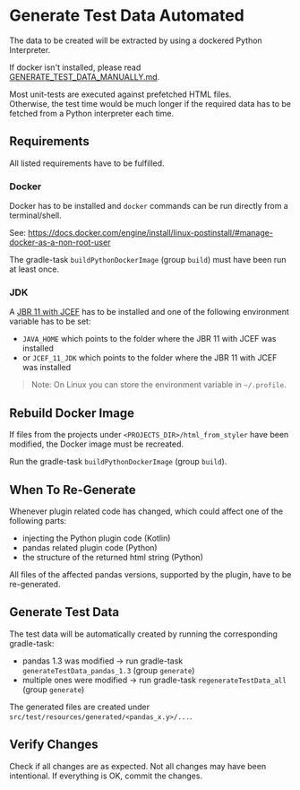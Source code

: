 # Generate Test Data Automated
The data to be created will be extracted by using a dockered Python Interpreter.

If docker isn't installed, please read [GENERATE_TEST_DATA_MANUALLY.md](GENERATE_TEST_DATA_MANUALLY.md).

Most unit-tests are executed against prefetched HTML files.  
Otherwise, the test time would be much longer if the required data has to be fetched from a Python interpreter each time.

## Requirements
All listed requirements have to be fulfilled.
### Docker
Docker has to be installed and `docker` commands can be run directly from a terminal/shell.

See: https://docs.docker.com/engine/install/linux-postinstall/#manage-docker-as-a-non-root-user

The gradle-task `buildPythonDockerImage` (group `build`) must have been run at least once.

### JDK
A [JBR 11 with JCEF](https://confluence.jetbrains.com/pages/viewpage.action?pageId=221478946) has to be installed and one of the following environment variable has to be set:
- `JAVA_HOME` which points to the folder where the JBR 11 with JCEF was installed
- or `JCEF_11_JDK` which points to the folder where the JBR 11 with JCEF was installed

>Note: On Linux you can store the environment variable in `~/.profile`.

## Rebuild Docker Image
If files from the projects under `<PROJECTS_DIR>/html_from_styler` have been modified, the Docker image must be recreated.

Run the gradle-task `buildPythonDockerImage` (group `build`).

## When To Re-Generate
Whenever plugin related code has changed, which could affect one of the following parts:

- injecting the Python plugin code (Kotlin)
- pandas related plugin code (Python)
- the structure of the returned html string (Python)

All files of the affected pandas versions, supported by the plugin, have to be re-generated.

## Generate Test Data
The test data will be automatically created by running the corresponding gradle-task:
- pandas 1.3 was modified -> run gradle-task `generateTestData_pandas_1.3` (group `generate`)
- multiple ones were modified -> run gradle-task `regenerateTestData_all` (group `generate`)

The generated files are created under `src/test/resources/generated/<pandas_x.y>/...`.

## Verify Changes
Check if all changes are as expected. Not all changes may have been intentional.
If everything is OK, commit the changes.